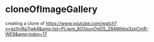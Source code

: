 # cloneOfImageGallery
creating a clone of https://www.youtube.com/watch?v=gzXyRa7jwk4&amp;list=PLjwm_8O3suyOgDS_Z8AWbbq3zpCmR-WE9&amp;index=17
